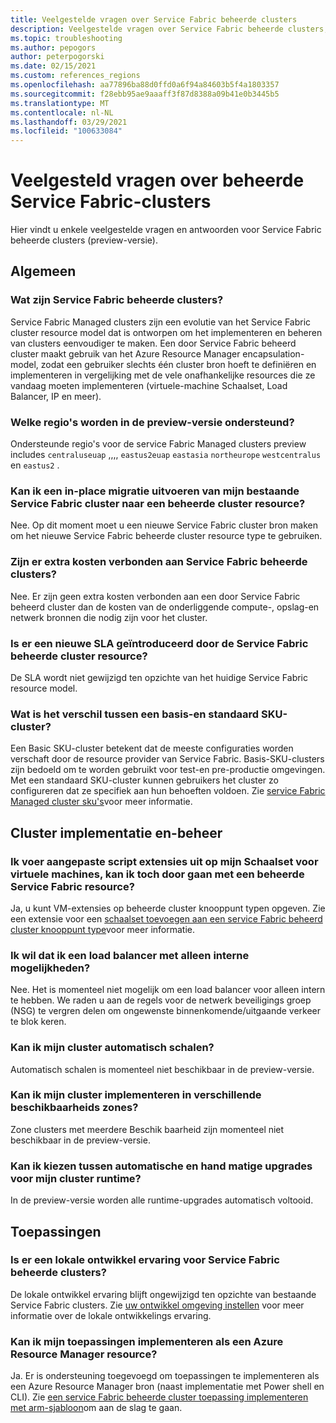 ```yaml
---
title: Veelgestelde vragen over Service Fabric beheerde clusters
description: Veelgestelde vragen over Service Fabric beheerde clusters, met inbegrip van mogelijkheden, use cases en algemene scenario's.
ms.topic: troubleshooting
ms.author: pepogors
author: peterpogorski
ms.date: 02/15/2021
ms.custom: references_regions
ms.openlocfilehash: aa77896ba88d0ffd0a6f94a84603b5f4a1803357
ms.sourcegitcommit: f28ebb95ae9aaaff3f87d8388a09b41e0b3445b5
ms.translationtype: MT
ms.contentlocale: nl-NL
ms.lasthandoff: 03/29/2021
ms.locfileid: "100633084"
---
```

# <a name="service-fabric-managed-clusters-frequently-asked-questions"></a>Veelgesteld vragen over beheerde Service Fabric-clusters

Hier vindt u enkele veelgestelde vragen en antwoorden voor Service Fabric beheerde clusters (preview-versie).

## <a name="general"></a>Algemeen

### <a name="what-are-service-fabric-managed-clusters"></a>Wat zijn Service Fabric beheerde clusters?

Service Fabric Managed clusters zijn een evolutie van het Service Fabric cluster resource model dat is ontworpen om het implementeren en beheren van clusters eenvoudiger te maken. Een door Service Fabric beheerd cluster maakt gebruik van het Azure Resource Manager encapsulation-model, zodat een gebruiker slechts één cluster bron hoeft te definiëren en implementeren in vergelijking met de vele onafhankelijke resources die ze vandaag moeten implementeren (virtuele-machine Schaalset, Load Balancer, IP en meer).

### <a name="what-regions-are-supported-in-the-preview"></a>Welke regio's worden in de preview-versie ondersteund?

Ondersteunde regio's voor de service Fabric Managed clusters preview includes `centraluseuap` ,,,, `eastus2euap` `eastasia` `northeurope` `westcentralus` en `eastus2` .

### <a name="can-i-do-an-in-place-migration-of-my-existing-service-fabric-cluster-to-a-managed-cluster-resource"></a>Kan ik een in-place migratie uitvoeren van mijn bestaande Service Fabric cluster naar een beheerde cluster resource?

Nee. Op dit moment moet u een nieuwe Service Fabric cluster bron maken om het nieuwe Service Fabric beheerde cluster resource type te gebruiken.

### <a name="is-there-an-additional-cost-for-service-fabric-managed-clusters"></a>Zijn er extra kosten verbonden aan Service Fabric beheerde clusters?

Nee. Er zijn geen extra kosten verbonden aan een door Service Fabric beheerd cluster dan de kosten van de onderliggende compute-, opslag-en netwerk bronnen die nodig zijn voor het cluster.

### <a name="is-there-a-new-sla-introduced-by-the-service-fabric-managed-cluster-resource"></a>Is er een nieuwe SLA geïntroduceerd door de Service Fabric beheerde cluster resource?

De SLA wordt niet gewijzigd ten opzichte van het huidige Service Fabric resource model.

### <a name="what-is-the-difference-between-a-basic-and-standard-sku-cluster"></a>Wat is het verschil tussen een basis-en standaard SKU-cluster?

Een Basic SKU-cluster betekent dat de meeste configuraties worden verschaft door de resource provider van Service Fabric. Basis-SKU-clusters zijn bedoeld om te worden gebruikt voor test-en pre-productie omgevingen. Met een standaard SKU-cluster kunnen gebruikers het cluster zo configureren dat ze specifiek aan hun behoeften voldoen. Zie [service Fabric Managed cluster sku's](./overview-managed-cluster.md#service-fabric-managed-cluster-skus)voor meer informatie.

## <a name="cluster-deployment-and-management"></a>Cluster implementatie en-beheer

### <a name="i-run-custom-script-extensions-on-my-virtual-machine-scale-set-can-i-continue-to-do-that-with-a-managed-service-fabric-resource"></a>Ik voer aangepaste script extensies uit op mijn Schaalset voor virtuele machines, kan ik toch door gaan met een beheerde Service Fabric resource?

Ja, u kunt VM-extensies op beheerde cluster knooppunt typen opgeven. Zie een extensie voor een [schaalset toevoegen aan een service Fabric beheerd cluster knooppunt type](how-to-managed-cluster-vmss-extension.md)voor meer informatie.

### <a name="i-want-to-have-an-internal-only-load-balancer-is-that-possible"></a>Ik wil dat ik een load balancer met alleen interne mogelijkheden?

Nee. Het is momenteel niet mogelijk om een load balancer voor alleen intern te hebben. We raden u aan de regels voor de netwerk beveiligings groep (NSG) te vergren delen om ongewenste binnenkomende/uitgaande verkeer te blok keren.

### <a name="can-i-autoscale-my-cluster"></a>Kan ik mijn cluster automatisch schalen?

Automatisch schalen is momenteel niet beschikbaar in de preview-versie.

### <a name="can-i-deploy-my-cluster-across-availability-zones"></a>Kan ik mijn cluster implementeren in verschillende beschikbaarheids zones?

Zone clusters met meerdere Beschik baarheid zijn momenteel niet beschikbaar in de preview-versie.

### <a name="can-i-select-between-automatic-and-manual-upgrades-for-my-cluster-runtime"></a>Kan ik kiezen tussen automatische en hand matige upgrades voor mijn cluster runtime?

In de preview-versie worden alle runtime-upgrades automatisch voltooid.

## <a name="applications"></a>Toepassingen

### <a name="is-there-a-local-development-experience-for-service-fabric-managed-clusters"></a>Is er een lokale ontwikkel ervaring voor Service Fabric beheerde clusters?

De lokale ontwikkel ervaring blijft ongewijzigd ten opzichte van bestaande Service Fabric clusters. Zie [uw ontwikkel omgeving instellen](./service-fabric-get-started.md) voor meer informatie over de lokale ontwikkelings ervaring.

### <a name="can-i-deploy-my-applications-as-an-azure-resource-manager-resource"></a>Kan ik mijn toepassingen implementeren als een Azure Resource Manager resource?

Ja. Er is ondersteuning toegevoegd om toepassingen te implementeren als een Azure Resource Manager bron (naast implementatie met Power shell en CLI). Zie [een service Fabric beheerde cluster toepassing implementeren met arm-sjabloon](how-to-managed-cluster-app-deployment-template.md)om aan de slag te gaan.
